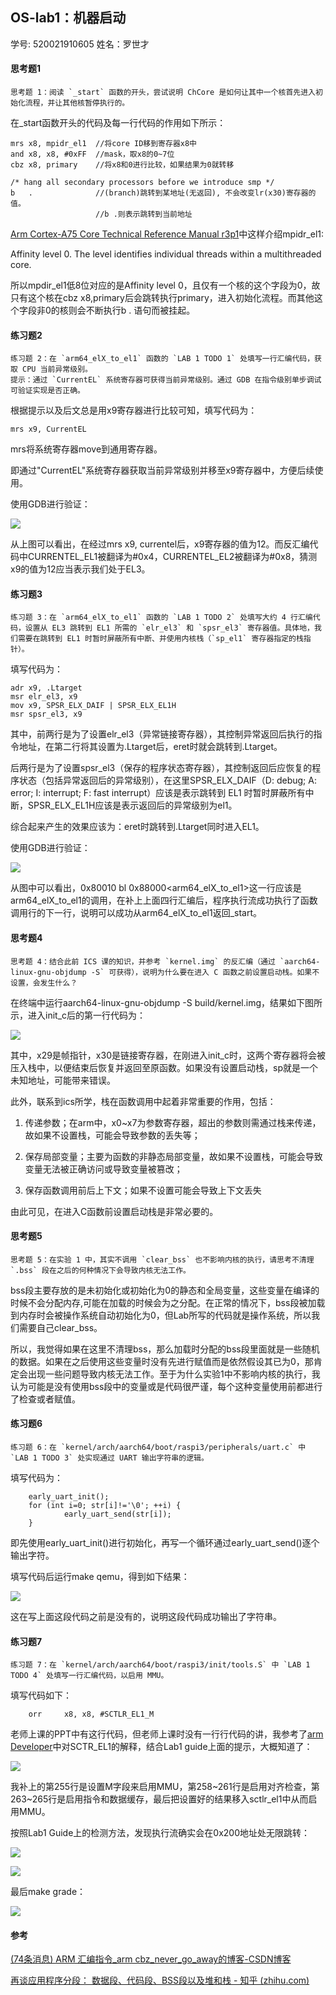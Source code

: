

## **OS-lab1：机器启动**

学号: 520021910605  姓名：罗世才



#### 思考题1

```
思考题 1：阅读 `_start` 函数的开头，尝试说明 ChCore 是如何让其中一个核首先进入初始化流程，并让其他核暂停执行的。
```

在_start函数开头的代码及每一行代码的作用如下所示：

	mrs	x8, mpidr_el1  //将core ID移到寄存器x8中
	and	x8, x8,	#0xFF  //mask，取x8的0~7位
	cbz	x8, primary    //将x8和0进行比较，如果结果为0就转移
	
	/* hang all secondary processors before we introduce smp */
	b 	.              //(branch)跳转到某地址(无返回), 不会改变lr(x30)寄存器的值。
	                   //b .则表示跳转到当前地址
[Arm Cortex-A75 Core Technical Reference Manual r3p1](https://developer.arm.com/documentation/100403/0301/register-descriptions/aarch64-system-registers/mpidr-el1--multiprocessor-affinity-register--el1?lang=en)中这样介绍mpidr_el1:

Affinity level 0. The level identifies individual threads within a multithreaded core.

所以mpdir_el1低8位对应的是Affinity level 0，且仅有一个核的这个字段为0，故只有这个核在cbz x8,primary后会跳转执行primary，进入初始化流程。而其他这个字段非0的核则会不断执行b . 语句而被挂起。



#### 练习题2

```
练习题 2：在 `arm64_elX_to_el1` 函数的 `LAB 1 TODO 1` 处填写一行汇编代码，获取 CPU 当前异常级别。
提示：通过 `CurrentEL` 系统寄存器可获得当前异常级别。通过 GDB 在指令级别单步调试可验证实现是否正确。
```

根据提示以及后文总是用x9寄存器进行比较可知，填写代码为：

```
mrs x9, CurrentEL
```

mrs将系统寄存器move到通用寄存器。

即通过"CurrentEL"系统寄存器获取当前异常级别并移至x9寄存器中，方便后续使用。

使用GDB进行验证：

![](./assets/1-1.png)

从上图可以看出，在经过mrs x9, currentel后，x9寄存器的值为12。而反汇编代码中CURRENTEL_EL1被翻译为#0x4，CURRENTEL_EL2被翻译为#0x8，猜测x9的值为12应当表示我们处于EL3。



#### 练习题3

```
练习题 3：在 `arm64_elX_to_el1` 函数的 `LAB 1 TODO 2` 处填写大约 4 行汇编代码，设置从 EL3 跳转到 EL1 所需的 `elr_el3` 和 `spsr_el3` 寄存器值。具体地，我们需要在跳转到 EL1 时暂时屏蔽所有中断、并使用内核栈（`sp_el1` 寄存器指定的栈指针）。
```

填写代码为：

    adr x9, .Ltarget
    msr elr_el3, x9
    mov x9, SPSR_ELX_DAIF | SPSR_ELX_EL1H
    msr spsr_el3, x9
其中，前两行是为了设置elr_el3（异常链接寄存器），其控制异常返回后执行的指令地址，在第二行将其设置为.Ltarget后，eret时就会跳转到.Ltarget。

后两行是为了设置spsr_el3（保存的程序状态寄存器），其控制返回后应恢复的程序状态（包括异常返回后的异常级别），在这里SPSR_ELX_DAIF（D: debug; A: error; I: interrupt; F: fast interrupt）应该是表示跳转到 EL1 时暂时屏蔽所有中断，SPSR_ELX_EL1H应该是表示返回后的异常级别为el1。

综合起来产生的效果应该为：eret时跳转到.Ltarget同时进入EL1。

使用GDB进行验证：

![](./assets/1-2.png)

从图中可以看出，0x80010 bl 0x88000<arm64_elX_to_el1>这一行应该是arm64_elX_to_el1的调用，在补上上面四行汇编后，程序执行流成功执行了函数调用行的下一行，说明可以成功从arm64_elX_to_el1返回_start。



#### 思考题4

```
思考题 4：结合此前 ICS 课的知识，并参考 `kernel.img` 的反汇编（通过 `aarch64-linux-gnu-objdump -S` 可获得），说明为什么要在进入 C 函数之前设置启动栈。如果不设置，会发生什么？
```

在终端中运行aarch64-linux-gnu-objdump -S build/kernel.img，结果如下图所示，进入init_c后的第一行代码为：

![](./assets/1-3.png)

其中，x29是帧指针，x30是链接寄存器，在刚进入init_c时，这两个寄存器将会被压入栈中，以便结束后恢复并返回至原函数。如果没有设置启动栈，sp就是一个未知地址，可能带来错误。

此外，联系到ics所学，栈在函数调用中起着非常重要的作用，包括：

1. 传递参数；在arm中，x0~x7为参数寄存器，超出的参数则需通过栈来传递，故如果不设置栈，可能会导致参数的丢失等；

2. 保存局部变量；主要为函数的非静态局部变量，故如果不设置栈，可能会导致变量无法被正确访问或导致变量被篡改；

3. 保存函数调用前后上下文；如果不设置可能会导致上下文丢失


  由此可见，在进入C函数前设置启动栈是非常必要的。



#### 思考题5

```
思考题 5：在实验 1 中，其实不调用 `clear_bss` 也不影响内核的执行，请思考不清理 `.bss` 段在之后的何种情况下会导致内核无法工作。
```

​    bss段主要存放的是未初始化或初始化为0的静态和全局变量，这些变量在编译的时候不会分配内存,可能在加载的时候会为之分配。在正常的情况下，bss段被加载到内存时会被操作系统自动初始化为0，但Lab所写的代码就是操作系统，所以我们需要自己clear_bss。

​     所以，我觉得如果在这里不清理bss，那么加载时分配的bss段里面就是一些随机的数据。如果在之后使用这些变量时没有先进行赋值而是依然假设其已为0，那肯定会出现一些问题导致内核无法工作。至于为什么实验1中不影响内核的执行，我认为可能是没有使用bss段中的变量或是代码很严谨，每个这种变量使用前都进行了检查或者赋值。



#### 练习题6

```
练习题 6：在 `kernel/arch/aarch64/boot/raspi3/peripherals/uart.c` 中 `LAB 1 TODO 3` 处实现通过 UART 输出字符串的逻辑。
```

填写代码为：

        early_uart_init();
        for (int i=0; str[i]!='\0'; ++i) {
                early_uart_send(str[i]);
        }
即先使用early_uart_init()进行初始化，再写一个循环通过early_uart_send()逐个输出字符。

填写代码后运行make qemu，得到如下结果：

![](./assets/1-4.png)

这在写上面这段代码之前是没有的，说明这段代码成功输出了字符串。



#### 练习题7

```
练习题 7：在 `kernel/arch/aarch64/boot/raspi3/init/tools.S` 中 `LAB 1 TODO 4` 处填写一行汇编代码，以启用 MMU。
```

填写代码如下：

```
    orr     x8, x8, #SCTLR_EL1_M
```

老师上课的PPT中有这行代码，但老师上课时没有一行行代码的讲，我参考了[arm Developer](https://developer.arm.com/documentation/100403/0301/register-descriptions/aarch64-system-registers/sctlr-el1--system-control-register--el1?lang=en)中对SCTR_EL1的解释，结合Lab1 guide上面的提示，大概知道了：

![](./assets/1-5.png)

我补上的第255行是设置M字段来启用MMU，第258~261行是启用对齐检查，第263~265行是启用指令和数据缓存，最后把设置好的结果移入sctlr_el1中从而启用MMU。

按照Lab1 Guide上的检测方法，发现执行流确实会在0x200地址处无限跳转：

![](./assets/1-6.png)

![](./assets/1-7.png)



最后make grade：

![](./assets/1-8.png)



#### 参考

[(74条消息) ARM 汇编指令_arm cbz_never_go_away的博客-CSDN博客](https://blog.csdn.net/never_go_away/article/details/126884707)

[再谈应用程序分段： 数据段、代码段、BSS段以及堆和栈 - 知乎 (zhihu.com)](https://zhuanlan.zhihu.com/p/348026261)

